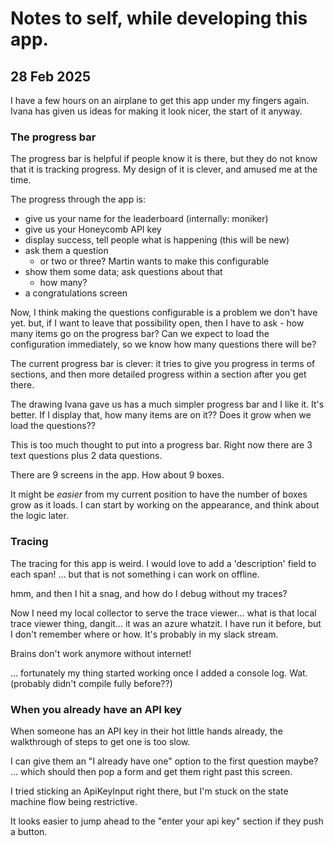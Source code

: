 # Notes to self, while developing this app.

## 28 Feb 2025

I have a few hours on an airplane to get this app under my fingers again. Ivana has given us ideas for making it look nicer, the start of it anyway.

### The progress bar

The progress bar is helpful if people know it is there, but they do not know that it is tracking progress.
My design of it is clever, and amused me at the time.

The progress through the app is:

- give us your name for the leaderboard (internally: moniker)
- give us your Honeycomb API key
- display success, tell people what is happening (this will be new)
- ask them a question
  - or two or three? Martin wants to make this configurable
- show them some data; ask questions about that
  - how many?
- a congratulations screen

Now, I think making the questions configurable is a problem we don't have yet.
but, if I want to leave that possibility open, then I have to ask - how many items go on the progress bar?
Can we expect to load the configuration immediately, so we know how many questions there will be?

The current progress bar is clever: it tries to give you progress in terms of sections, and then more detailed progress within a section after you get there.

The drawing Ivana gave us has a much simpler progress bar and I like it. It's better. If I display that, how many items are on it??
Does it grow when we load the questions??

This is too much thought to put into a progress bar.
Right now there are 3 text questions plus 2 data questions.

There are 9 screens in the app. How about 9 boxes.

It might be _easier_ from my current position to have the number of boxes grow as it loads.
I can start by working on the appearance, and think about the logic later.

### Tracing

The tracing for this app is weird. I would love to add a 'description' field to each span!
... but that is not something i can work on offline.

hmm, and then I hit a snag, and how do I debug without my traces?

Now I need my local collector to serve the trace viewer... what is that local trace viewer thing, dangit... it was an azure whatzit. I have run it before, but I don't remember where or how. It's probably in my slack stream.

Brains don't work anymore without internet!

... fortunately my thing started working once I added a console log. Wat. (probably didn't compile fully before??)

### When you already have an API key

When someone has an API key in their hot little hands already, the walkthrough of steps to get one is too slow.

I can give them an "I already have one" option to the first question maybe?
... which should then pop a form and get them right past this screen.

I tried sticking an ApiKeyInput right there, but I'm stuck on the state machine flow being restrictive.

It looks easier to jump ahead to the "enter your api key" section if they push a button.
